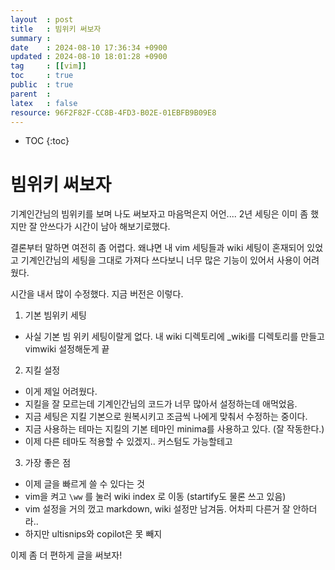 ```yaml
---
layout  : post
title   : 빔위키 써보자
summary : 
date    : 2024-08-10 17:36:34 +0900
updated : 2024-08-10 18:01:28 +0900
tag     : [[vim]]
toc     : true
public  : true
parent  : 
latex   : false
resource: 96F2F82F-CC8B-4FD3-B02E-01EBFB9B09E8
---
```

* TOC
{:toc}

# 빔위키 써보자

기계인간님의 빔위키를 보며 나도 써보자고 마음먹은지 어언.... 2년
세팅은 이미 좀 했지만 잘 안쓰다가 시간이 남아 해보기로했다.

결론부터 말하면 여전히 좀 어렵다. 왜냐면 내 vim 세팅들과 wiki 세팅이 혼재되어 있었고
기계인간님의 세팅을 그대로 가져다 쓰다보니 너무 많은 기능이 있어서 사용이 어려웠다.

시간을 내서 많이 수정했다. 지금 버전은 이렇다.

1. 기본 빔위키 세팅
  - 사실 기본 빔 위키 세팅이랄게 없다. 내 wiki 디렉토리에 _wiki를 디렉토리를 만들고 vimwiki 설정해둔게 끝
2. 지킬 설정 
  - 이게 제일 어려웠다.
  - 지킬을 잘 모르는데 기계인간님의 코드가 너무 많아서 설정하는데 애먹었음.
  - 지금 세팅은 지킬 기본으로 원복시키고 조금씩 나에게 맞춰서 수정하는 중이다.
  - 지금 사용하는 테마는 지킬의 기본 테마인 minima를 사용하고 있다. (잘 작동한다.)
  - 이제 다른 테마도 적용할 수 있겠지.. 커스텀도 가능할테고
3. 가장 좋은 점
  - 이제 글을 빠르게 쓸 수 있다는 것
  - vim을 켜고 `\ww` 를 눌러 wiki index 로 이동 (startify도 물론 쓰고 있음)
  - vim 설정을 거의 껐고 markdown, wiki 설정만 남겨둠. 어차피 다른거 잘 안하더라..
  - 하지만 ultisnips와 copilot은 못 빼지

이제 좀 더 편하게 글을 써보자!
